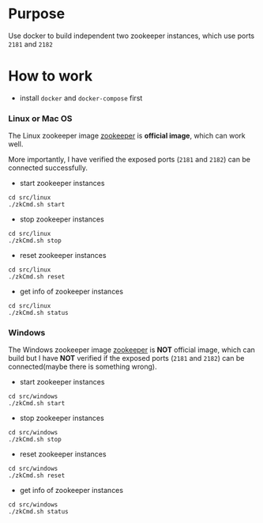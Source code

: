# Purpose

Use docker to build independent two zookeeper instances, which use ports `2181` and `2182`

# How to work

+ install `docker` and `docker-compose` first


### Linux or Mac OS

The Linux zookeeper image [zookeeper](https://hub.docker.com/_/zookeeper) is **official image**, which can work well.

More importantly, I have verified the exposed ports (`2181` and `2182`) can be connected successfully.

+ start zookeeper instances

```shell
cd src/linux
./zkCmd.sh start
```

+ stop zookeeper instances

```shell
cd src/linux
./zkCmd.sh stop
```

+ reset zookeeper instances

```shell
cd src/linux
./zkCmd.sh reset
```

+ get info of zookeeper instances

```shell
cd src/linux
./zkCmd.sh status
```

### Windows

The Windows zookeeper image [zookeeper](https://hub.docker.com/r/tmather99/zookeeper-windowsservercore-ltsc2019) is **NOT** official image, which can build but I have **NOT** verified if the exposed ports (`2181` and `2182`) can be connected(maybe there is something wrong).

+ start zookeeper instances

```shell
cd src/windows
./zkCmd.sh start
```

+ stop zookeeper instances

```shell
cd src/windows
./zkCmd.sh stop
```

+ reset zookeeper instances

```shell
cd src/windows
./zkCmd.sh reset
```

+ get info of zookeeper instances

```shell
cd src/windows
./zkCmd.sh status
```
